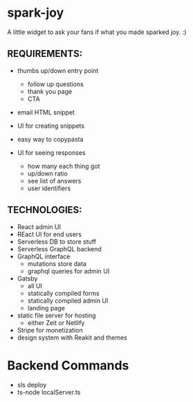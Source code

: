 # spark-joy
A little widget to ask your fans if what you made sparked joy. :)

## REQUIREMENTS:
- thumbs up/down entry point
    - follow up questions
    - thank you page
    - CTA

- email HTML snippet
- UI for creating snippets
- easy way to copypasta
- UI for seeing responses
    - how many each thing got
    - up/down ratio
    - see list of answers
    - user identifiers

## TECHNOLOGIES:
- React admin UI
- REact UI for end users
- Serverless DB to store stuff
- Serverless GraphQL backend
- GraphQL interface
    - mutations store data
    - graphql queries for admin UI
- Gatsby
    - all UI
    - statically compiled forms
    - statically compiled admin UI
    - landing page
- static file server for hosting
    - either Zeit or Netlify
- Stripe for monetization
- design system with Reakit and themes

# Backend Commands

- sls deploy
- ts-node localServer.ts